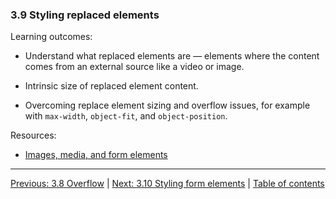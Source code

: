 ### 3.9 Styling replaced elements

Learning outcomes:

- Understand what replaced elements are — elements where the content comes from an external source like a video or image.

- Intrinsic size of replaced element content.

- Overcoming replace element sizing and overflow issues, for example with `max-width`, `object-fit`, and `object-position`.

Resources:

- [Images, media, and form elements](https://developer.mozilla.org/docs/Learn/CSS/Building_blocks/Images_media_form_elements)

---

[Previous: 3.8 Overflow](/curriculum/2-core/2-styling/3-08-overflow.md) | [Next: 3.10 Styling form elements](/curriculum/2-core/2-styling/3-10-styling-form-elements.md) | [Table of contents](/TOC.md)